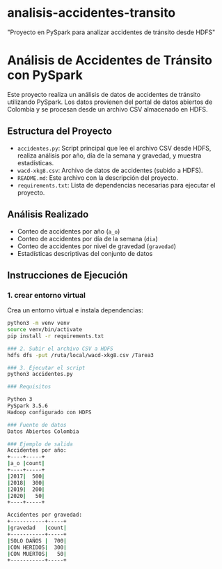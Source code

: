 # analisis-accidentes-transito
"Proyecto en PySpark para analizar accidentes de tránsito desde HDFS"
# Análisis de Accidentes de Tránsito con PySpark

Este proyecto realiza un análisis de datos de accidentes de tránsito utilizando PySpark. Los datos provienen del portal de datos abiertos de Colombia y se procesan desde un archivo CSV almacenado en HDFS.

## Estructura del Proyecto
- `accidentes.py`: Script principal que lee el archivo CSV desde HDFS, realiza análisis por año, día de la semana y gravedad, y muestra estadísticas.
- `wacd-xkg8.csv`: Archivo de datos de accidentes (subido a HDFS).
- `README.md`: Este archivo con la descripción del proyecto.
- `requirements.txt`: Lista de dependencias necesarias para ejecutar el proyecto.

## Análisis Realizado
- Conteo de accidentes por año (`a_o`)
- Conteo de accidentes por día de la semana (`dia`)
- Conteo de accidentes por nivel de gravedad (`gravedad`)
- Estadísticas descriptivas del conjunto de datos

## Instrucciones de Ejecución

### 1. crear entorno virtual

Crea un entorno virtual e instala dependencias:
```bash
python3 -m venv venv
source venv/bin/activate
pip install -r requirements.txt

### 2. Subir el archivo CSV a HDFS
hdfs dfs -put /ruta/local/wacd-xkg8.csv /Tarea3

### 3. Ejecutar el script
python3 accidentes.py

### Requisitos

Python 3
PySpark 3.5.6
Hadoop configurado con HDFS

### Fuente de datos
Datos Abiertos Colombia

### Ejemplo de salida
Accidentes por año:
+----+-----+
|a_o |count|
+----+-----+
|2017|  500|
|2018|  300|
|2019|  200|
|2020|   50|
+----+-----+

Accidentes por gravedad:
+-----------+-----+
|gravedad   |count|
+-----------+-----+
|SOLO DAÑOS |  700|
|CON HERIDOS|  300|
|CON MUERTOS|   50|
+-----------+-----+

